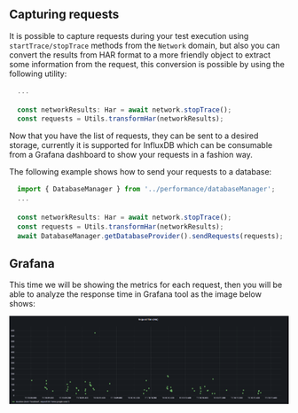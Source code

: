 ## Capturing requests

It is possible to capture requests during your test execution using `startTrace/stopTrace` methods from the `Network` domain, but also you can convert the results
from HAR format to a more friendly object to extract some information from the request, this conversion is possible by using the following utility:

```js
  ...

  const networkResults: Har = await network.stopTrace();
  const requests = Utils.transformHar(networkResults);

```

Now that you have the list of requests, they can be sent to a desired storage, currently it is supported for InfluxDB which can be consumable from a Grafana dashboard to show your requests in a fashion way.

The following example shows how to send your requests to a database:

```js
  import { DatabaseManager } from '../performance/databaseManager';
  ...

  const networkResults: Har = await network.stopTrace();
  const requests = Utils.transformHar(networkResults);
  await DatabaseManager.getDatabaseProvider().sendRequests(requests);

```

## Grafana

This time we will be showing the metrics for each request, then you will be able to analyze the response time in Grafana tool as the image below shows:

<p align="center">
  <img src="../../images/grafana_request_time.png" />
</p>
